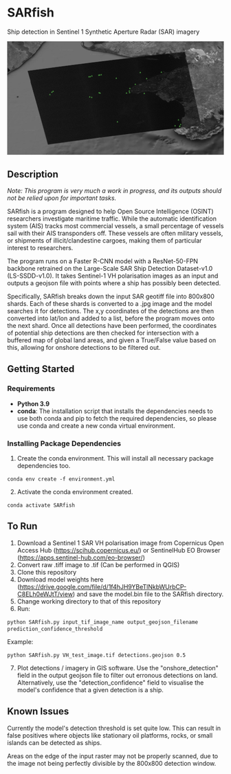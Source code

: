 # SARfish
Ship detection in Sentinel 1 Synthetic Aperture Radar (SAR) imagery

!["SARfish"](https://github.com/MJCruickshank/SARfish/blob/main/title_image.jpg)

## Description

*Note: This program is very much a work in progress, and its outputs should not be relied upon for important tasks.*

SARfish is a program designed to help Open Source Intelligence (OSINT) researchers investigate maritime traffic. While the automatic identification system (AIS) tracks most commercial vessels, a small percentage of vessels sail with their AIS transponders off. These vessels are often military vessels, or shipments of illicit/clandestine cargoes, making them of particular interest to researchers. 

The program runs on a Faster R-CNN model with a ResNet-50-FPN backbone retrained on the Large-Scale SAR Ship Detection Dataset-v1.0 (LS-SSDD-v1.0). It takes Sentinel-1 VH polarisation images as an input and outputs a geojson file with points where a ship has possibly been detected. 

Specifically, SARfish breaks down the input SAR geotiff file into 800x800 shards. Each of these shards is converted to a .jpg image and the model searches it for detections. The x,y coordinates of the detections are then converted into lat/lon and added to a list, before the program moves onto the next shard. Once all detections have been performed, the coordinates of potential ship detections are then checked for intersection with a buffered map of global land areas, and given a True/False value based on this, allowing for onshore detections to be filtered out.  

## Getting Started

### Requirements

- **Python 3.9** 
- **conda**: The installation script that installs the dependencies needs to use both conda and pip to fetch the required dependencies, so please use conda and create a new conda virtual environment.

### Installing Package Dependencies

1. Create the conda environment. This will install all necessary package dependencies too.

```shell
conda env create -f environment.yml
```

2. Activate the conda environment created.

```shell
conda activate SARfish
```
## To Run

1) Download a Sentinel 1 SAR VH polarisation image from Copernicus Open Access Hub (https://scihub.copernicus.eu/) or SentinelHub EO Browser (https://apps.sentinel-hub.com/eo-browser/)
2) Convert raw .tiff image to .tif (Can be performed in QGIS)
3) Clone this repository
4) Download model weights here (https://drive.google.com/file/d/1f4hJH9YBeTlNkbWUrbCP-C8ELh0eWJtT/view) and save the model.bin file to the SARfish directory.
5) Change working directory to that of this repository
6) Run: 
```shell
python SARfish.py input_tif_image_name output_geojson_filename prediction_confidence_threshold 
```
   Example: 
```shell
python SARfish.py VH_test_image.tif detections.geojson 0.5
```
7) Plot detections / imagery in GIS software. Use the "onshore_detection" field in the output geojson file to filter out erronous detections on land. Alternatively, use the "detection_confidence" field to visualise the model's confidence that a given detection is a ship. 

## Known Issues

Currently the model's detection threshold is set quite low. This can result in false positives where objects like stationary oil platforms, rocks, or small islands can be detected as ships. 

Areas on the edge of the input raster may not be properly scanned, due to the image not being perfectly divisible by the 800x800 detection window. 
